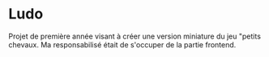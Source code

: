 # Ludo
Projet de première année visant à créer une version miniature du jeu "petits chevaux. Ma responsabilisé était de s'occuper de la partie frontend.
